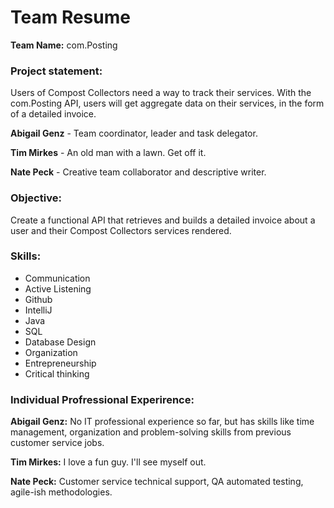 # Team Resume

**Team Name:** com.Posting

### Project statement:
Users of Compost Collectors need a way to track their services. With the com.Posting API, users will get aggregate data on their services, in the form of a detailed invoice.

**Abigail Genz** - Team coordinator, leader and task delegator. 

**Tim Mirkes** - An old man with a lawn.  Get off it.

**Nate Peck** - Creative team collaborator and descriptive writer.

### Objective:
Create a functional API that retrieves and builds a detailed invoice about a user and their Compost Collectors services rendered.

### Skills:

- Communication
- Active Listening
- Github
- IntelliJ
- Java
- SQL
- Database Design
- Organization
- Entrepreneurship
- Critical thinking


### Individual Profressional Experirence:

**Abigail Genz:**
No IT professional experience so far, but has skills like time management, organization and problem-solving skills from previous customer service jobs.  

**Tim Mirkes:**
I love a fun guy.  I'll see myself out.

**Nate Peck:**
Customer service technical support, QA automated testing, agile-ish methodologies.